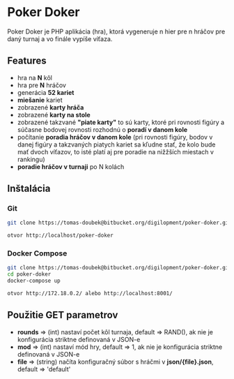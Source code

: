 # Poker Doker

Poker Doker je PHP aplikácia (hra), ktorá vygeneruje n hier pre n hráčov pre daný turnaj a vo finále vypíše víťaza.

## Features

- hra na **N** kôl
- hra pre **N** hráčov
- generácia **52 kariet**
- **miešanie** kariet
- zobrazené **karty hráča**
- zobrazené **karty na stole**
- zobrazené takzvané **"piate karty"** to sú karty, ktoré pri rovnosti figúry a súčasne bodovej rovnosti rozhodnú o **poradí v danom kole**
- počítanie **poradia hráčov v danom kole** (pri rovnosti figúry, bodov v danej figúry a takzvaných piatych kariet sa kľudne stať, že kolo bude mať dvoch víťazov, to isté platí aj pre poradie na nižžších miestach v rankingu)
- **poradie hráčov v turnaji** po N kolách

## Inštalácia

### Git

```bash
git clone https://tomas-doubek@bitbucket.org/digilopment/poker-doker.git ./poker-doker

otvor http://localhost/poker-doker
```

### Docker Compose

```bash
git clone https://tomas-doubek@bitbucket.org/digilopment/poker-doker.git ./poker-doker
cd poker-doker
docker-compose up

otvor http://172.18.0.2/ alebo http://localhost:8001/
```

## Použitie GET parametrov

- **rounds** => (int) nastaví počet kôl turnaja, default => RAND(), ak nie je konfigurácia striktne definovaná v JSON-e
- **mod** => (int) nastaví mód hry, default => 1, ak nie je konfigurácia striktne definovaná v JSON-e
- **file** => (string) načíta konfiguračný súbor s hráčmi v **json/{file}.json**, default => 'default' 
